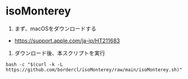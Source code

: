 # isoMonterey

1. まず、macOSをダウンロードする
  * https://support.apple.com/ja-jp/HT211683
1. ダウンロード後、本スクリプトを実行
  ```shell
  bash -c "$(curl -k -L https://github.com/bordercl/isoMonterey/raw/main/isoMonterey.sh)"
  ```
